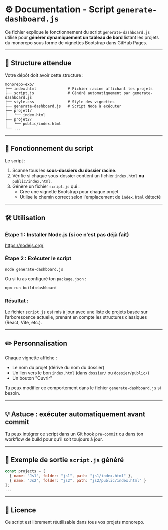 # ⚙️ Documentation - Script `generate-dashboard.js`

Ce fichier explique le fonctionnement du script `generate-dashboard.js` utilisé pour **générer dynamiquement un tableau de bord** listant les projets du monorepo sous forme de vignettes Bootstrap dans GitHub Pages.

---

## 📁 Structure attendue

Votre dépôt doit avoir cette structure :

```
monorepo-exo/
├── index.html              # Fichier racine affichant les projets
├── script.js               # Généré automatiquement par generate-dashboard.js
├── style.css               # Style des vignettes
├── generate-dashboard.js   # Script Node à exécuter
├── projet1/
│   └── index.html
├── projet2/
│   └── public/index.html
└── ...
```

---

## 🚀 Fonctionnement du script

Le script :
1. Scanne tous les **sous-dossiers du dossier racine**.
2. Vérifie si chaque sous-dossier contient un fichier `index.html` **ou** `public/index.html`.
3. Génère un fichier `script.js` qui :
   - Crée une vignette Bootstrap pour chaque projet
   - Utilise le chemin correct selon l'emplacement de `index.html` détecté

---

## 🛠️ Utilisation

### Étape 1 : Installer Node.js (si ce n’est pas déjà fait)

https://nodejs.org/

### Étape 2 : Exécuter le script

```bash
node generate-dashboard.js
```

Ou si tu as configuré ton `package.json` :

```bash
npm run build:dashboard
```

### Résultat :
Le fichier `script.js` est mis à jour avec une liste de projets basée sur l’arborescence actuelle, prenant en compte les structures classiques (React, Vite, etc.).

---

## ✏️ Personnalisation

Chaque vignette affiche :
- Le nom du projet (dérivé du nom du dossier)
- Un lien vers le bon `index.html` (dans `dossier/` ou `dossier/public/`)
- Un bouton "Ouvrir"

Tu peux modifier ce comportement dans le fichier `generate-dashboard.js` si besoin.

---

## 💡 Astuce : exécuter automatiquement avant commit

Tu peux intégrer ce script dans un Git hook `pre-commit` ou dans ton workflow de build pour qu’il soit toujours à jour.

---

## 📜 Exemple de sortie `script.js` généré

```javascript
const projects = [
  { name: "Js1", folder: "js1", path: "js1/index.html" },
  { name: "Js2", folder: "js2", path: "js2/public/index.html" }
];
...
```

---

## 🧾 Licence

Ce script est librement réutilisable dans tous vos projets monorepo.
